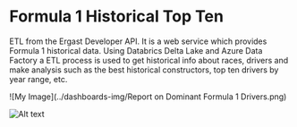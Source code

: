 # Formula 1 Historical Top Ten

ETL from the Ergast Developer API. It is a web service which provides Formula 1 historical data. 
Using Databrics Delta Lake and Azure Data Factory a ETL process is used to get historical info about races, drivers and make analysis such as the best historical constructors, top ten drivers by year range, etc.

![My Image](../dashboards-img/Report on Dominant Formula 1 Drivers.png)

<img src="../dashboards-img/Report on Dominant Formula 1 Drivers.png" alt="Alt text" title="Optional title">
